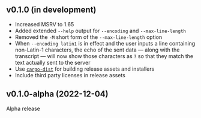 v0.1.0 (in development)
-----------------------
- Increased MSRV to 1.65
- Added extended `--help` output for `--encoding` and `--max-line-length`
- Removed the `-M` short form of the `--max-line-length` option
- When `--encoding latin1` is in effect and the user inputs a line containing
  non-Latin-1 characters, the echo of the sent data — along with the transcript
  — will now show those characters as `?` so that they match the text actually
  sent to the server
- Use [`cargo-dist`](https://github.com/axodotdev/cargo-dist) for building
  release assets and installers
- Include third party licenses in release assets

v0.1.0-alpha (2022-12-04)
-------------------------
Alpha release
